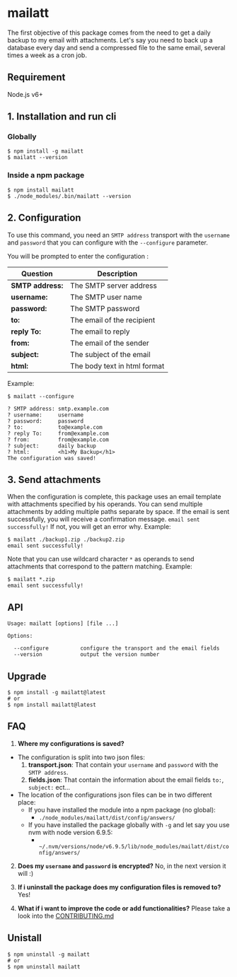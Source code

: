 # mailatt

The first objective of this package comes from the need to get a daily backup to my email with attachments. Let's say you need to back up a database every day and send a compressed file to the same email, several times a week as a cron job.

## Requirement
Node.js v6+

## 1. Installation and run cli

### Globally
```
$ npm install -g mailatt
$ mailatt --version
```

### Inside a npm package
```
$ npm install mailatt
$ ./node_modules/.bin/mailatt --version
```

## 2. Configuration
To use this command, you need an `SMTP address` transport with the `username` and `password` that you can configure with the `--configure` parameter.

You will be prompted to enter the configuration :

Question | Description
--- | ---
**SMTP address:** | The SMTP server address
**username:** | The SMTP user name
**password:** | The SMTP password
**to:** | The email of the recipient
**reply To:** | The email to reply
**from:** | The email of the sender
**subject:** | The subject of the email
**html:** | The body text in html format

Example:

```
$ mailatt --configure

? SMTP address: smtp.example.com
? username:     username
? password:     password
? to:           to@example.com
? reply To:     from@example.com
? from:         from@example.com
? subject:      daily backup
? html:         <h1>My Backup</h1>
The configuration was saved!
```

## 3. Send attachments
When the configuration is complete, this package uses an email template with attachments specified by his operands. You can send multiple attachments by adding multiple paths separate by space. If the email is sent successfully, you will receive a confirmation message. `email sent successfully!` If not, you will get an error why. Example:

```
$ mailatt ./backup1.zip ./backup2.zip
email sent successfully!
```

Note that you can use wildcard character `*` as operands to send attachments that correspond to the pattern matching. Example:
```
$ mailatt *.zip
email sent successfully!
```

## API
```
Usage: mailatt [options] [file ...]

Options:

  --configure          configure the transport and the email fields
  --version            output the version number
```

## Upgrade

```
$ npm install -g mailatt@latest
# or
$ npm install mailatt@latest
```

## FAQ
1. <b>Where my configurations is saved?</b>
  * The configuration is split into two json files:
    1. <b>transport.json</b>: That contain your `username` and `password` with the `SMTP address`.
    2. <b>fields.json</b>: That contain the information about the email fields `to:`, `subject:` ect...
  * The location of the configurations json files can be in two different place:
      - If you have installed the module into a npm package (no global):
         - `./node_modules/mailatt/dist/config/answers/`
      - If you have installed the package globally with `-g` and let say you use nvm with node version 6.9.5:
         - ` ~/.nvm/versions/node/v6.9.5/lib/node_modules/mailatt/dist/config/answers/`

2. <b>Does my `username` and `password` is encrypted?</b>
   No, in the next version it will :)

3. <b>If i uninstall the package does my configuration files is removed to?</b>
   Yes!

3. <b>What if i want to improve the code or add functionalities?</b>
   Please take a look into the [CONTRIBUTING.md](CONTRIBUTING.md)

## Unistall

```
$ npm uninstall -g mailatt
# or
$ npm uninstall mailatt
```
